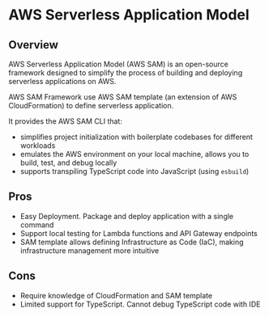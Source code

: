 # AWS Serverless Application Model

## Overview

AWS Serverless Application Model (AWS SAM) is an open-source framework designed to simplify the process of building and deploying serverless applications on AWS.

AWS SAM Framework use AWS SAM template (an extension of AWS CloudFormation) to define serverless application.

It provides the AWS SAM CLI that:
- simplifies project initialization with boilerplate codebases for different workloads
- emulates the AWS environment on your local machine, allows you to build, test, and debug locally
- supports transpiling TypeScript code into JavaScript (using `esbuild`)


## Pros

- Easy Deployment. Package and deploy application with a single command
- Support local testing for Lambda functions and API Gateway endpoints
- SAM template allows defining Infrastructure as Code (IaC), making infrastructure management more intuitive


## Cons

- Require knowledge of CloudFormation and SAM template
- Limited support for TypeScript. Cannot debug TypeScript code with IDE